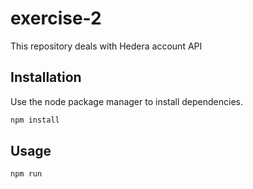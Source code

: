 # exercise-2

This repository deals with Hedera account API

## Installation

Use the node package manager to install dependencies.

```bash
npm install
```

## Usage

```
npm run
```
